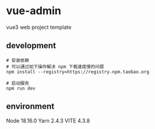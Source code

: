 # vue-admin

vue3 web project template

## development

```shell
# 安装依赖
# 可以通过如下操作解决 npm 下载速度慢的问题
npm install --registry=https://registry.npm.taobao.org

# 启动服务
npm run dev

```

## environment

Node 18.16.0
Yarn 2.4.3
VITE 4.3.8
